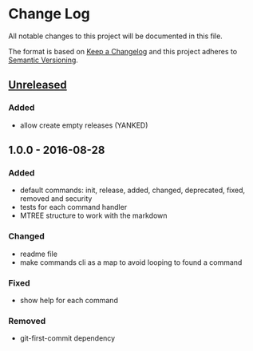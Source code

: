 # Change Log
All notable changes to this project will be documented in this file.

The format is based on [Keep a Changelog](http://keepachangelog.com/)
and this project adheres to [Semantic Versioning](http://semver.org/).

## [Unreleased]
### Added
- allow create empty releases (YANKED)

## 1.0.0 - 2016-08-28
### Added
- default commands: init, release, added, changed, deprecated, fixed, removed and security
- tests for each command handler
- MTREE structure to work with the markdown

### Changed
- readme file
- make commands cli as a map to avoid looping to found a command

### Fixed
- show help for each command

### Removed
- git-first-commit dependency

[unreleased]: https://github.com/geut/chan/compare/v1.0.0...HEAD
